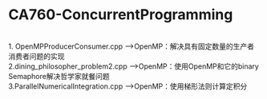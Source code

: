 # CA760-ConcurrentProgramming
</br>
1. OpenMPProducerConsumer.cpp -->OpenMP：解决具有固定数量的生产者消费者问题的实现
</br>
2.dining_philosopher_problem2.cpp -->OpenMP：使用OpenMP和它的binary Semaphore解决哲学家就餐问题
</br>
3.ParallelNumericalIntegration.cpp -->OpenMP：使用梯形法则计算定积分
